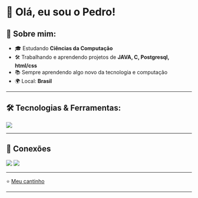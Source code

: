 

# 👋 Olá, eu sou o Pedro!



## 🚀 Sobre mim:
- 🎓 Estudando **Ciências da Computação**
- 🛠️ Trabalhando e aprendendo projetos de **JAVA, C, Postgresql, html/css**
- 📚 Sempre aprendendo algo novo da tecnologia e computação
- 🌍 Local: **Brasil**


---

## 🛠️ Tecnologias & Ferramentas:
<p align="left">
  <img src="https://skillicons.dev/icons?i=html,css,js,java,c,cpp,nodejs,git,github,vscode,figma,mysql,postgresql,cs,php,bootstrap" />
</p>


---

## 🔗 Conexões
<p align="left">
  <a href="https://www.linkedin.com/in/pedro-mattar-ba0888281/" target="_blank"><img src="https://img.shields.io/badge/LinkedIn-0077B5?style=for-the-badge&logo=linkedin&logoColor=white"/></a>
  <a href="mailto:pedro.mattar26@gmail.com" target="_blank"><img src="https://img.shields.io/badge/Gmail-D14836?style=for-the-badge&logo=gmail&logoColor=white"/></a>
</p>


---

⭐️ [Meu cantinho](https://github.com/Pedro-C-Mattar?tab=repositories)

---
